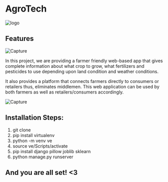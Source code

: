# AgroTech

![logo](https://user-images.githubusercontent.com/68610804/112413250-e4740280-8d45-11eb-9515-bcdab5b3cad8.jpeg)


## Features

![Capture](https://user-images.githubusercontent.com/68610804/112470806-1b233a80-8d91-11eb-9731-39c97da3b9c9.PNG)


 In this project, we are providing a farmer friendly web-based app that gives complete information about what crop to grow, what fertilizers and pesticides to use depending upon land condition and weather conditions.
 
 It also provides a platform that connects farmers directly to consumers or retailers thus, eliminates middlemen. This web application can be used by both farmers as well as retailers/consumers accordingly.
 
 ![Capture](https://user-images.githubusercontent.com/68610804/112406730-b806b900-8d3a-11eb-80b6-ef70f6d40278.PNG)

 
 ## Installation Steps:
 
 1. git clone 
 2. pip install virtualenv
 3. python -m venv ve
 4. source ve/Scripts/activate
 5. pip install django pillow joblib sklearn
 6. python manage.py runserver

## And you are all set! <3
